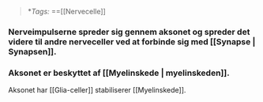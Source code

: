 >**Tags:* ==[[Nervecelle]]

### Nerveimpulserne spreder sig gennem aksonet og spreder det videre til andre nerveceller ved at forbinde sig med [[Synapse | Synapsen]].
### Aksonet er beskyttet af [[Myelinskede | myelinskeden]].

Aksonet har [[Glia-celler]] stabiliserer [[Myelinskede]].